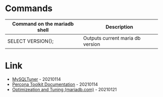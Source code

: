 # Commands

| Command on the mariadb shell | Description |
| --- | --- |
| SELECT VERSION(); | Outputs current maria db version |

# Link

* [MySQLTuner](https://github.com/major/MySQLTuner-perl) - 20210114
* [Percona Toolkit Documentation](https://www.percona.com/doc/percona-toolkit/LATEST/index.html) - 20210114
* [Optimizeation and Tuning (mariadb.com)](https://mariadb.com/kb/en/optimization-and-tuning/) - 20210121
